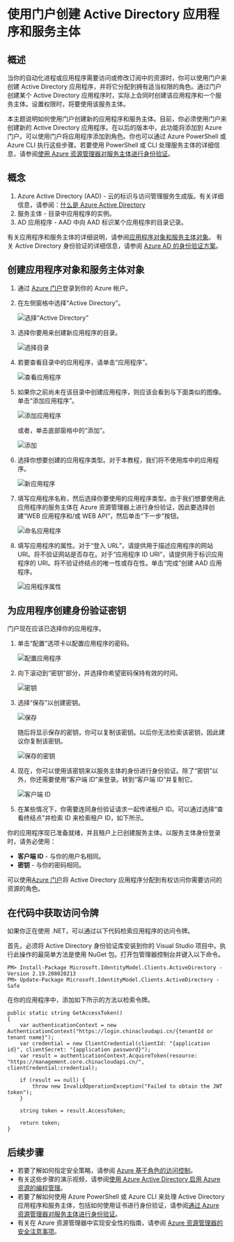 <properties
   pageTitle="在门户中创建 AD 应用程序和服务主体 | Windows Azure"
   description="介绍如何创建新的 Active Directory 应用程序和服务主体，在 Azure 资源管理器中将此服务主体与基于角色的访问控制配合使用可以管理对资源的访问权限。"
   services="azure-resource-manager"
   documentationCenter="na"
   authors="tfitzmac"
   manager="wpickett"
   editor=""/>

<tags
   ms.service="azure-resource-manager"
   ms.date="12/17/2015"
   wacn.date="01/14/2016"/>

# 使用门户创建 Active Directory 应用程序和服务主体

## 概述
当你的自动化进程或应用程序需要访问或修改订阅中的资源时，你可以使用门户来创建 Active Directory 应用程序，并将它分配到拥有适当权限的角色。通过门户创建某个 Active Directory 应用程序时，实际上会同时创建该应用程序和一个服务主体。设置权限时，将要使用该服务主体。

本主题说明如何使用门户创建新的应用程序和服务主体。目前，你必须使用门户来创建新的 Active Directory 应用程序。在以后的版本中，此功能将添加到 Azure 门户。可以使用门户将应用程序添加到角色。你也可以通过 Azure PowerShell 或 Azure CLI 执行这些步骤。若要使用 PowerShell 或 CLI 处理服务主体的详细信息，请参阅[使用 Azure 资源管理器对服务主体进行身份验证](/documentation/articles/resource-group-authenticate-service-principal)。

## 概念
1. Azure Active Directory (AAD) - 云的标识与访问管理服务生成版。有关详细信息，请参阅：[什么是 Azure Active Directory](/documentation/articles/active-directory-whatis)
2. 服务主体 - 目录中应用程序的实例。
3. AD 应用程序 - AAD 中向 AAD 标识某个应用程序的目录记录。 

有关应用程序和服务主体的详细说明，请参阅[应用程序对象和服务主体对象](/documentation/articles/active-directory-application-objects)。
有关 Active Directory 身份验证的详细信息，请参阅 [Azure AD 的身份验证方案](/documentation/articles/active-directory-authentication-scenarios)。


## 创建应用程序对象和服务主体对象

1. 通过 [Azure 门户](https://manage.windowsazure.cn/)登录到你的 Azure 帐户。

2. 在左侧窗格中选择“Active Directory”。

     ![选择“Active Directory”][1]

3. 选择你要用来创建新应用程序的目录。

     ![选择目录][2]

3. 若要查看目录中的应用程序，请单击“应用程序”。

     ![查看应用程序][11]

4. 如果你之前尚未在该目录中创建应用程序，则应该会看到与下面类似的图像。单击“添加应用程序”。

     ![添加应用程序][6]

     或者，单击底部窗格中的“添加”。

     ![添加][12]

5. 选择你想要创建的应用程序类型。对于本教程，我们将不使用库中的应用程序。

     ![新应用程序][10]

6. 填写应用程序名称，然后选择你要使用的应用程序类型。由于我们想要使用此应用程序的服务主体在 Azure 资源管理器上进行身份验证，因此要选择创建“WEB 应用程序和/或 WEB API”，然后单击“下一步”按钮。

     ![命名应用程序][9]

7. 填写应用程序的属性。对于“登入 URL”，请提供用于描述应用程序的网站 URI。将不验证网站是否存在。对于“应用程序 ID URI”，请提供用于标识应用程序的 URI。将不验证终结点的唯一性或存在性。单击“完成”创建 AAD 应用程序。

     ![应用程序属性][4]

## 为应用程序创建身份验证密钥
门户现在应该已选择你的应用程序。

1. 单击“配置”选项卡以配置应用程序的密码。

     ![配置应用程序][3]

2. 向下滚动到“密钥”部分，并选择你希望密码保持有效的时间。

     ![密钥][7]

3. 选择“保存”以创建密钥。

     ![保存][13]

     随后将显示保存的密钥，你可以复制该密钥。以后你无法检索该密钥，因此建议你复制该密钥。

     ![保存的密钥][8]

4. 现在，你可以使用该密钥来以服务主体的身份进行身份验证。除了“密钥”以外，你还需要使用“客户端 ID”来登录。转到“客户端 ID”并复制它。
  
     ![客户端 ID][5]

5. 在某些情况下，你需要连同身份验证请求一起传递租户 ID。可以通过选择“查看终结点”并检索 ID 来检索租户 ID，如下所示。

你的应用程序现已准备就绪，并且租户上已创建服务主体。以服务主体身份登录时，请务必使用：

* **客户端 ID** - 与你的用户名相同。
* **密钥** - 与你的密码相同。

可以使用[Azure 门户](https://manage.windowsazure.cn)将 Active Directory 应用程序分配到有权访问你需要访问的资源的角色。

## 在代码中获取访问令牌

如果你正在使用 .NET，可以通过以下代码检索应用程序的访问令牌。

首先，必须将 Active Directory 身份验证库安装到你的 Visual Studio 项目中。执行此操作的最简单方法是使用 NuGet 包。打开包管理器控制台并键入以下命令。

    PM> Install-Package Microsoft.IdentityModel.Clients.ActiveDirectory -Version 2.19.208020213
    PM> Update-Package Microsoft.IdentityModel.Clients.ActiveDirectory -Safe

在你的应用程序中，添加如下所示的方法以检索令牌。

    public static string GetAccessToken()
    {
        var authenticationContext = new AuthenticationContext("https://login.chinacloudapi.cn/{tenantId or tenant name}");  
        var credential = new ClientCredential(clientId: "{application id}", clientSecret: "{application password}");
        var result = authenticationContext.AcquireToken(resource: "https://management.core.chinacloudapi.cn/", clientCredential:credential);

        if (result == null) {
            throw new InvalidOperationException("Failed to obtain the JWT token");
        }

        string token = result.AccessToken;

        return token;
    }

## 后续步骤

- 若要了解如何指定安全策略，请参阅 [Azure 基于角色的访问控制](/documentation/articles/active-directory/role-based-access-control-configure)。  
- 有关这些步骤的演示视频，请参阅[使用 Azure Active Directory 启用 Azure 资源的编程管理](https://channel9.msdn.com/Series/Azure-Active-Directory-Videos-Demos/Enabling-Programmatic-Management-of-an-Azure-Resource-with-Azure-Active-Directory)。
- 若要了解如何使用 Azure PowerShell 或 Azure CLI 来处理 Active Directory 应用程序和服务主体，包括如何使用证书进行身份验证，请参阅[通过 Azure 资源管理器对服务主体进行身份验证](./resource-group-authenticate-service-principal.md)。
- 有关在 Azure 资源管理器中实现安全性的指南，请参阅 [Azure 资源管理器的安全注意事项](/documentation/articles/best-practices-resource-manager-security)。


<!-- Images. -->
[1]: ./media/resource-group-create-service-principal-portal/active-directory.png
[2]: ./media/resource-group-create-service-principal-portal/active-directory-details.png
[3]: ./media/resource-group-create-service-principal-portal/application-configure.png
[4]: ./media/resource-group-create-service-principal-portal/app-properties.png
[5]: ./media/resource-group-create-service-principal-portal/client-id.png
[6]: ./media/resource-group-create-service-principal-portal/create-application.png
[7]: ./media/resource-group-create-service-principal-portal/create-key.png
[8]: ./media/resource-group-create-service-principal-portal/save-key.png
[9]: ./media/resource-group-create-service-principal-portal/tell-us-about-your-application.png
[10]: ./media/resource-group-create-service-principal-portal/what-do-you-want-to-do.png
[11]: ./media/resource-group-create-service-principal-portal/view-applications.png
[12]: ./media/resource-group-create-service-principal-portal/add-icon.png
[13]: ./media/resource-group-create-service-principal-portal/save-icon.png

<!---HONumber=Mooncake_0104_2016-->